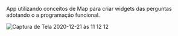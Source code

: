 
App utilizando conceitos de Map para criar widgets das perguntas
adotando o a programação funcional.

![Captura de Tela 2020-12-21 às 11 12 12](https://user-images.githubusercontent.com/37612961/102785880-69cdcc80-437d-11eb-8469-c6a6e2064ae6.png)
